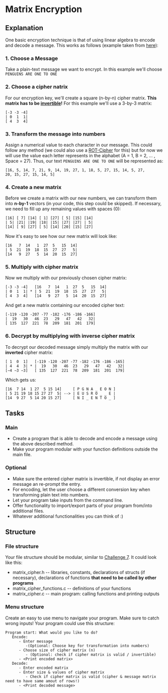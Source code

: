 # Matrix Encryption

## Explanation

One basic encryption technique is that of using linear algebra to encode and decode a message. This works as follows (example taken from [here](http://web.csulb.edu/~jchang9/m247/m247_fa11_David_Diego_Alissa_Daniel.pdf "CSU - Cryptography and Linear Algebra - McClelland, Perilla, Clark, Lopez")):

### 1. Choose a Message
Take a plain-text message we want to encrypt. In this example we'll choose  ```PENGUINS ARE ONE TO ONE```

### 2. Choose a cipher natrix
For our encryption key, we'll create a square (n-by-n) cipher matrix. **This matrix has to be [invertible](https://en.wikipedia.org/wiki/Invertible_matrix "Wikipedia.org - Invertible Matrix")!** For this example we'll use a 3-by-3 matrix:
``` 
[-3 -3 -4]
| 0  1  1|
[ 4  3  4]
```
### 3. Transform the message into numbers
Assign a numerical value to each character in our message. This could follow any method (we could also use a [ROT-Cipher](https://github.com/obitech/weekendpractice/blob/master/7/challenge.md "weekendpractice 7 - rotx.c") for this) but for now we will use the value each letter represents in the alphabet (A = 1, B = 2, ... , Space = 27). Thus, our text ```PENGUINS ARE ONE TO ONE``` will be represented as:
```
[16, 5, 14, 7, 21, 9, 14, 19, 27, 1, 18, 5, 27, 15, 14, 5, 27, 
20, 15, 27, 15, 14, 5]
```
### 4. Create a new matrix
Before we create a matrix with our new numbers, we can transform them into **n-by-1** vectors (in your code, this step could be skipped). If necessary, we need to fill up any remaining values with spaces (0):
```
[16] [ 7] [14] [ 1] [27] [ 5] [15] [14]
| 5| |21| |19| |18| |15| |27| |27| | 5|
[14] [ 9] [27] [ 5] [14] [20] [15] [27] 
````
Now it's easy to see how our new matrix will look like:
```
[16   7  14   1  27  5   15  14]
| 5  21  19  18  15  27  27   5|
[14   9  27   5  14  20  15  27]
```
### 5. Multiply with cipher matrix
Now we multiply with our previously chosen cipher matrix:
```
[-3 -3 -4]   [16   7  14   1  27  5   15  14]
| 0  1  1| * | 5  21  19  18  15  27  27   5|
[ 4  3  4]   [14   9  27   5  14  20  15  27]
```
And get a new matrix containing our encoded cipher text:
```
[-119 -120 -207 -77 -182 -176 -186 -166]
|  19   30   46  23   29   47   42   32|
[ 135  127  221  78  209  181  201  179]
```
### 6. Decrypt by multiplying with inverse cipher matrix
To decrypt our decoded message simply multiply the matrix with our **inverted** cipher matrix:
```
[ 1  0  1]   [-119 -120 -207 -77 -182 -176 -186 -165]
| 4  4  3| * |  19   30   46  23   29   47   42   32|
[−4 −3 −3]   [ 135  127  221  78  209  181  201  179]
```
Which gets us:
```
[16  7 14  1 27  5 15 14]     [ P G N A _ E O N ]
| 5 21 19 18 15 27 27  5| --> | E U S R O _ _ E |
[14  9 27  5 14 20 15 27]     [ N I _ E N T O _ ]
```

## Tasks
### Main
* Create a program that is able to decode and encode a message using the above described method.
* Make your program modular with your function definitions outside the main file.

### Optional
* Make sure the entered cipher matrix is invertible, if not display an error message an re-prompt the entry.
* For encoding, let the user choose a different conversion key when transforming plain text into numbers.
* Let your program take inputs from the command line.
* Offer functionality to import/export parts of your program from/into additional files.
* Whatever additional functionalities you can think of :) 

## Structure

### File structure
Your file structure should be modular, similar to [Challenge 7](https://github.com/obitech/weekendpractice/blob/master/7/challenge.md). It could look like this:
* matrix_cipher.h -- libraries, constants,  declarations of structs (if necessary), declarations of functions **that need to be called by other programs**
* matrix_cipher_functions.c -- definitions of your functions
* matrix_cipher.c -- main program: calling functions and printing outputs

### Menu structure
Create an easy to use menu to navigate your program. Make sure to catch wrong inputs! Your program could use this structure:
```
Program start: What would you like to do?
   Encode:
      - Enter message
         -(Optional: Choose key for transformation into numbers) 
      - Choose size of cipher matrix (n)
         - (Optional: check if cipher matrix is valid / invertible)
      - <Print encoded matrix>
   Decode:
      - Enter encoded matrix
      - Enter size & values of cipher matrix
         - Check if cipher matrix is valid (cipher & message matrix need to have same amout of rows!)
      - <Print decoded message>
```
